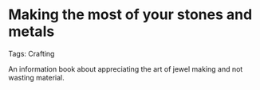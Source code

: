 # Making the most of your stones and metals

Tags: Crafting

An information book about appreciating the art of jewel making and not wasting material.